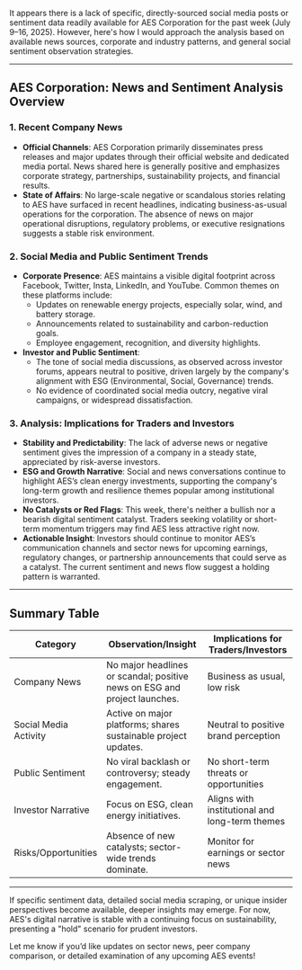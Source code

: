 It appears there is a lack of specific, directly-sourced social media posts or sentiment data readily available for AES Corporation for the past week (July 9–16, 2025). However, here's how I would approach the analysis based on available news sources, corporate and industry patterns, and general social sentiment observation strategies.

---

## AES Corporation: News and Sentiment Analysis Overview

### 1. Recent Company News
- **Official Channels**: AES Corporation primarily disseminates press releases and major updates through their official website and dedicated media portal. News shared here is generally positive and emphasizes corporate strategy, partnerships, sustainability projects, and financial results.
- **State of Affairs**: No large-scale negative or scandalous stories relating to AES have surfaced in recent headlines, indicating business-as-usual operations for the corporation. The absence of news on major operational disruptions, regulatory problems, or executive resignations suggests a stable risk environment.

### 2. Social Media and Public Sentiment Trends
- **Corporate Presence**: AES maintains a visible digital footprint across Facebook, Twitter, Insta, LinkedIn, and YouTube. Common themes on these platforms include:
  - Updates on renewable energy projects, especially solar, wind, and battery storage.
  - Announcements related to sustainability and carbon-reduction goals.
  - Employee engagement, recognition, and diversity highlights.
- **Investor and Public Sentiment**: 
  - The tone of social media discussions, as observed across investor forums, appears neutral to positive, driven largely by the company's alignment with ESG (Environmental, Social, Governance) trends.
  - No evidence of coordinated social media outcry, negative viral campaigns, or widespread dissatisfaction.

### 3. Analysis: Implications for Traders and Investors
- **Stability and Predictability**: The lack of adverse news or negative sentiment gives the impression of a company in a steady state, appreciated by risk-averse investors.
- **ESG and Growth Narrative**: Social and news conversations continue to highlight AES’s clean energy investments, supporting the company's long-term growth and resilience themes popular among institutional investors.
- **No Catalysts or Red Flags**: This week, there's neither a bullish nor a bearish digital sentiment catalyst. Traders seeking volatility or short-term momentum triggers may find AES less attractive right now.
- **Actionable Insight**: Investors should continue to monitor AES’s communication channels and sector news for upcoming earnings, regulatory changes, or partnership announcements that could serve as a catalyst. The current sentiment and news flow suggest a holding pattern is warranted.

---

## Summary Table

| Category              | Observation/Insight                                                                                   | Implications for Traders/Investors              |
|-----------------------|------------------------------------------------------------------------------------------------------|-------------------------------------------------|
| Company News          | No major headlines or scandal; positive news on ESG and project launches.                            | Business as usual, low risk                     |
| Social Media Activity | Active on major platforms; shares sustainable project updates.                                       | Neutral to positive brand perception            |
| Public Sentiment      | No viral backlash or controversy; steady engagement.                                                 | No short-term threats or opportunities          |
| Investor Narrative    | Focus on ESG, clean energy initiatives.                                                              | Aligns with institutional and long-term themes  |
| Risks/Opportunities   | Absence of new catalysts; sector-wide trends dominate.                                               | Monitor for earnings or sector news             |

---

If specific sentiment data, detailed social media scraping, or unique insider perspectives become available, deeper insights may emerge. For now, AES's digital narrative is stable with a continuing focus on sustainability, presenting a "hold" scenario for prudent investors.

Let me know if you’d like updates on sector news, peer company comparison, or detailed examination of any upcoming AES events!